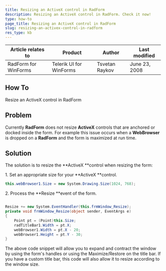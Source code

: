```yaml
---
title: Resizing an ActiveX control in RadForm
description: Resizing an ActiveX control in RadForm. Check it now!
type: how-to
page_title: Resizing an ActiveX control in RadForm
slug: resizing-an-activex-control-in-radform
res_type: kb
---
```


|Article relates to|Product|Author|Last modified|  
|----|----|----|----|
|RadForm for WinForms |Telerik UI for WinForms|Tsvetan Raykov|June 23, 2008 | 

## How To

Resize an ActiveX control in RadForm 
   

## Problem
  
Currently **RadForm** does not resize **ActiveX** controls that are anchored or docked inside the form. For example this issue occurs when a **WebBrowser** is dropped on a **RadForm** and the form is maximized at run time.  
   
## Solution

The solution is to resize the **ActiveX **control when resizing the form:  
 
1\. Set an appropriate size for your **ActiveX **control.  
   
````C#
this.webBrowser1.Size = new System.Drawing.Size(1024, 768); 

````

2\. Process the **Resize **event of the form.  
   
````C#

Resize += new System.EventHandler(this.frmWindow_Resize); 
private void frmWindow_Resize(object sender, EventArgs e) 
{ 
    Point pt = (Point)this.Size; 
    radTitleBar1.Width = pt.X; 
    webBrowser1.Width = pt.X - 20; 
    webBrowser1.Height = pt.Y - 30; 
} 

````

The above code snippet will allow you to expand and contract the window by using the form's handles or using the Maximize/Restore on the title bar. If you have a custom title bar, this code will also allow it to resize according to the window size.  

 
  
 


